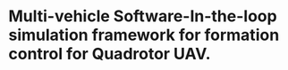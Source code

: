 # Multi-vehicle Software-In-the-loop simulation framework for formation control for Quadrotor UAV.

